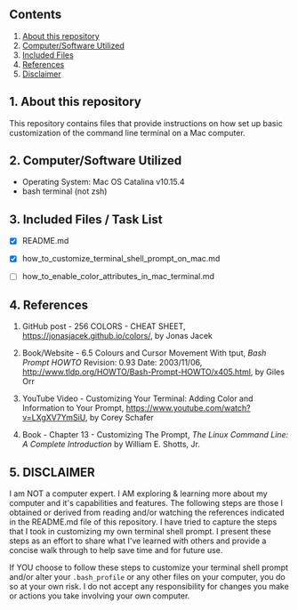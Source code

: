 ## Contents

1. [About this repository](##About-this-repository)
2. [Computer/Software Utilized](##Computer/Software-Utilized)
3. [Included Files](##Included-Files)
4. [References](##References)
5. [Disclaimer](##Disclaimer)

## 1. About this repository

This repository contains files that provide instructions on how set up basic customization of the command line terminal on a Mac computer.

## 2. Computer/Software Utilized
* Operating System:  Mac OS Catalina v10.15.4
* bash terminal (not zsh)

## 3. Included Files / Task List
- [X] README.md  
- [X] how_to_customize_terminal_shell_prompt_on_mac.md  
- [ ] how_to_enable_color_attributes_in_mac_terminal.md


## 4. References
1. GitHub post - 256 COLORS - CHEAT SHEET, https://jonasjacek.github.io/colors/, by Jonas Jacek

2. Book/Website - 6.5 Colours and Cursor Movement With tput, *Bash Prompt HOWTO* Revision: 0.93 Date: 2003/11/06, http://www.tldp.org/HOWTO/Bash-Prompt-HOWTO/x405.html, by Giles Orr

3. YouTube Video - Customizing Your Terminal: Adding Color and Information to Your Prompt, https://www.youtube.com/watch?v=LXgXV7YmSiU, by Corey Schafer

4. Book - Chapter 13 - Customizing The Prompt, *The Linux Command Line:  A Complete Introduction* by William E. Shotts, Jr.

## 5. DISCLAIMER

I am NOT a computer expert. I AM exploring & learning more about my computer and it's capabilities and features. The following steps are those I obtained or derived from reading and/or watching the references indicated in the README.md file of this repository. I have tried to capture the steps that I took in customizing my own terminal shell prompt. I present these steps as an effort to share what I've learned with others and provide a concise walk through to help save time and for future use. 

If YOU choose to follow these steps to customize your terminal shell prompt and/or alter your `.bash_profile` or any other files on your computer, you do so at your own risk. I do not accept any responsibility for changes you make or actions you take involving your own computer.